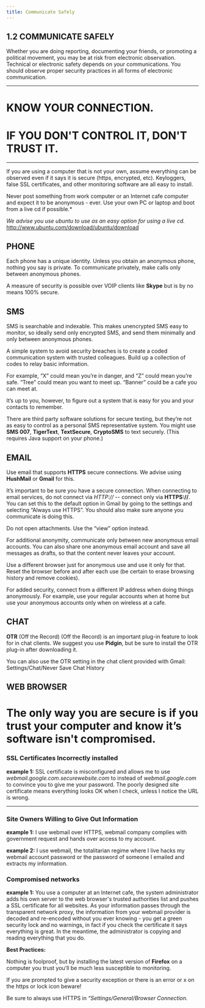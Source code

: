 ```yaml
---
title: Communicate Safely
---
```


## 1.2 COMMUNICATE SAFELY

Whether you are doing reporting, documenting your friends, or promoting a political movement, you may be at risk from electronic observation. Technical or electronic safety depends on your communications. You should observe proper security practices in all forms of electronic communication.

---

# KNOW YOUR CONNECTION.

# IF YOU DON'T CONTROL IT, DON'T TRUST IT.

---

If you are using a computer that is not your own, assume everything can be observed even if it says it is secure (https, encrypted, etc). Keyloggers, false SSL certificates, and other monitoring software are all easy to install.

Never post something from work computer or an Internet cafe computer and expect it to be anonymous - ever. Use your own PC or laptop and boot from a live cd if possible.*

*We advise you use ubuntu to use as an easy option for using a live cd.*
http://www.ubuntu.com/download/ubuntu/download

## PHONE

Each phone has a unique identity. Unless you obtain an anonymous phone, nothing you say is private. To communicate privately, make calls only between anonymous phones.

A measure of security is possible over VOIP clients like **Skype** but is by no means 100% secure.

## SMS

SMS is searchable and indexable. This makes unencrypted SMS easy to monitor, so ideally send only encrypted SMS, and send them minimally and only between anonymous phones.

A simple system to avoid security breaches is to create a coded communication system with trusted colleagues. Build up a collection of codes to relay basic information.

For example, “X” could mean you’re in danger, and “Z” could mean you’re safe. “Tree” could mean you want to meet up. “Banner” could be a cafe you can meet at.

It’s up to you, however, to figure out a system that is easy for you and your contacts to remember.

There are third party software solutions for secure texting, but they’re not as easy to control as a personal SMS representative system. You might use **SMS 007**, **TigerText**, **TextSecure**, **CryptoSMS** to text securely. (This requires Java support on your phone.)

## EMAIL

Use email that supports **HTTPS** secure connections. We advise using **HushMail** or **Gmail** for this.

It’s important to be sure you have a secure connection. When connecting to email services, do not connect via *HTTP://* -- connect only via **HTTPS://**. You can set this to the default option in Gmail by going to the settings and selecting “Always use HTTPS”. You should also make sure anyone you communicate is doing this.

Do not open attachments. Use the “view” option instead.

For additional anonymity, communicate only between new anonymous email accounts. You can also share one anonymous email account and save all messages as drafts, so that the content never leaves your account.

Use a different browser just for anonymous use and use it only for that. Reset the browser before and after each use (be certain to erase browsing history and remove cookies).

For added security, connect from a different IP address when doing things anonymously. For example, use your regular accounts when at home but use your anonymous accounts only when on wireless at a cafe.

## CHAT

**OTR** (Off the Record) (Off the Record) is an important plug-in feature to look for in chat clients. We suggest you use **Pidgin**, but be sure to install the OTR plug-in after downloading it.

You can also use the OTR setting in the chat client provided with Gmail: Settings/Chat/Never Save Chat History

## WEB BROWSER

# The only way you are secure is if you trust your computer and know it’s software isn't compromised.

### SSL Certificates Incorrectly installed


**example 1:** SSL certificate is misconfigured and allows me to use *webmail.google.com.securewebsite.com* to instead of *webmail.google.com* to convince you to give me your password. The poorly designed site certificate means everything looks OK when I check, unless I notice the URL is wrong.

---

### Site Owners Willing to Give Out Information

**example 1:** I use webmail over HTTPS, webmail company complies with government request and hands over access to my account.

**example 2:** I use webmail, the totalitarian regime where I live hacks my webmail account password or the password of someone I emailed and extracts my information.

### Compromised networks

**example 1:** You use a computer at an Internet cafe, the system administrator adds his own server to the web browser's trusted authorities list and pushes a SSL certificate for all websites. As your information passes through the transparent network proxy, the information from your webmail provider is decoded and re-encoded without you ever knowing - you get a green security lock and no warnings, in fact if you check the certificate it says everything is great. In the meantime, the administrator is copying and reading everything that you do.

**Best Practices:**

Nothing is foolproof, but by installing the latest version of **Firefox** on a computer you trust you’ll be much less susceptible to monitoring.

If you are prompted to give a security exception or there is an error or x on the https or lock icon beware!

Be sure to always use HTTPS in *“Settings/General/Browser Connection.*
